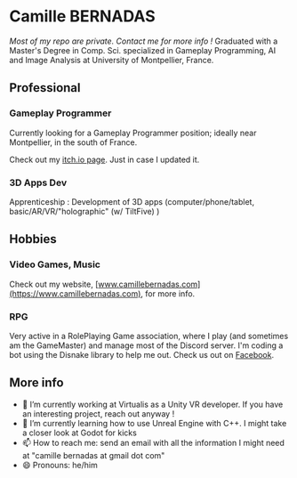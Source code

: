 # Camille BERNADAS

*Most of my repo are private. Contact me for more info !*
Graduated with a Master's Degree in Comp. Sci. specialized in Gameplay Programming, AI and Image Analysis at University of Montpellier, France.

## Professional
### Gameplay Programmer
Currently looking for a Gameplay Programmer position; ideally near Montpellier, in the south of France.

Check out my [itch.io page](https://camille-bernadas.itch.io/). Just in case I updated it.
### 3D Apps Dev
Apprenticeship : Development of 3D apps (computer/phone/tablet, basic/AR/VR/"holographic" (w/ TiltFive) )
## Hobbies
### Video Games, Music
Check out my website, [www.camillebernadas.com](https://www.camillebernadas.com), for more info.
### RPG
Very active in a RolePlaying Game association, where I play (and sometimes am the GameMaster) and manage most of the Discord server. I'm coding a bot using the Disnake library to help me out. Check us out on [Facebook](https://www.facebook.com/LeSceauADes).


## More info

- 🔭 I’m currently working at Virtualis as a Unity VR developer. If you have an interesting project, reach out anyway !
- 🌱 I’m currently learning how to use Unreal Engine with C++. I might take a closer look at Godot for kicks
- 📫 How to reach me: send an email with all the information I might need at "camille bernadas at gmail dot com"
- 😄 Pronouns: he/him


<!--
**Camille-Bernadas/Camille-Bernadas** is a ✨ _special_ ✨ repository because its `README.md` (this file) appears on your GitHub profile.

Here are some ideas to get you started:
- 👯 I’m looking to collaborate on ...
- 🤔 I’m looking for help with ...
- 💬 Ask me about ...
- ⚡ Fun fact: ...
-->
